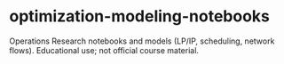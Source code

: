 # optimization-modeling-notebooks
Operations Research notebooks and models (LP/IP, scheduling, network flows). Educational use; not official course material.
